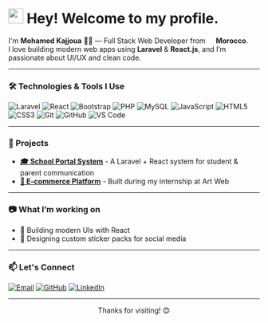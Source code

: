 <h1><img src="https://emojis.slackmojis.com/emojis/images/1531849430/4246/blob-sunglasses.gif?1531849430" width="30"/> Hey! Welcome to my profile.</h1>

<p>I'm <b>Mohamed Kajjoua</b> 👨‍💻 — Full Stack Web Developer from <img src="https://cdn-icons-png.flaticon.com/512/197/197551.png" width="13"/> <b>Morocco</b>.</br>
I love building modern web apps using <b>Laravel</b> & <b>React.js</b>, and I’m passionate about UI/UX and clean code.
</p>

---

<h3>🛠 Technologies & Tools I Use</h3>
<p>
  <img alt="Laravel" src="https://img.shields.io/badge/-Laravel-FF2D20?style=flat-square&logo=laravel&logoColor=white" />
  <img alt="React" src="https://img.shields.io/badge/-React-45b8d8?style=flat-square&logo=react&logoColor=white" />
  <img alt="Bootstrap" src="https://img.shields.io/badge/-Bootstrap-563D7C?style=flat-square&logo=bootstrap&logoColor=white" />
  <img alt="PHP" src="https://img.shields.io/badge/-PHP-777BB4?style=flat-square&logo=php&logoColor=white" />
  <img alt="MySQL" src="https://img.shields.io/badge/-MySQL-4479A1?style=flat-square&logo=mysql&logoColor=white" />
  <img alt="JavaScript" src="https://img.shields.io/badge/-JavaScript-F7DF1E?style=flat-square&logo=javascript&logoColor=black" />
  <img alt="HTML5" src="https://img.shields.io/badge/-HTML5-E34F26?style=flat-square&logo=html5&logoColor=white" />
  <img alt="CSS3" src="https://img.shields.io/badge/-CSS3-1572B6?style=flat-square&logo=css3&logoColor=white" />
  <img alt="Git" src="https://img.shields.io/badge/-Git-F05032?style=flat-square&logo=git&logoColor=white" />
  <img alt="GitHub" src="https://img.shields.io/badge/-GitHub-181717?style=flat-square&logo=github&logoColor=white" />
  <img alt="VS Code" src="https://img.shields.io/badge/-VS_Code-007ACC?style=flat-square&logo=visual-studio-code&logoColor=white" />
</p>

---

<h3>📌 Projects</h3>
<ul>
  <li><a href="https://github.com/mohamed0ko/School-Management"><b>🎓 School Portal System</b></a> - A Laravel + React system for student & parent communication</li>
  <li><a href="https://github.com/mohamed0ko/siteEcommerce"><b>🛒 E-commerce Platform</b></a> - Built during my internship at Art Web</li>
</ul>

---

<h3>📷 What I’m working on</h3>
<ul>
  <li>🚀 Building modern UIs with React</li>
  <li>🎨 Designing custom sticker packs for social media</li>
</ul>

---

<h3>📫 Let's Connect</h3>
<p>
  <a href="mailto:Mohamed0koo20@gmail.com"><img alt="Email" src="https://img.shields.io/badge/email-D14836?style=for-the-badge&logo=gmail&logoColor=white" /></a>
  <a href="https://github.com/MohamedKajjoua" target="_blank"><img alt="GitHub" src="https://img.shields.io/badge/github-%2312100E.svg?&style=for-the-badge&logo=github&logoColor=white" /></a>
  <a href="https://www.linkedin.com/in/mohamed-kajjoua-mohamed0koo/" target="_blank"><img alt="LinkedIn" src="https://img.shields.io/badge/linkedin-%230077B5.svg?&style=for-the-badge&logo=linkedin&logoColor=white" /></a>
</p>

---

<p align="center">Thanks for visiting! 😊</p>
